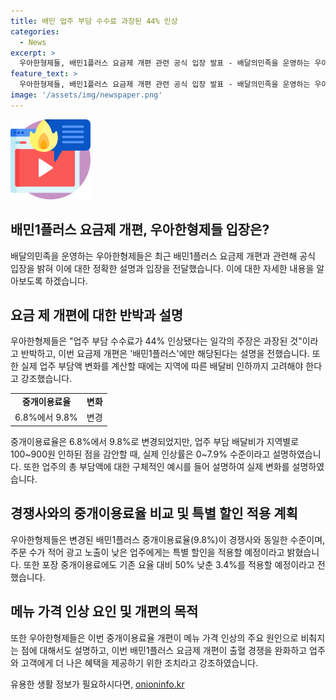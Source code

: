 ```yaml
---
title: 배민 업주 부담 수수료 과장된 44% 인상
categories:
  - News
excerpt: >
  우아한형제들, 배민1플러스 요금제 개편 관련 공식 입장 발표 - 배달의민족을 운영하는 우아한형제들이 배민1플러스 요금제 개편에 대한 논란에 대해 반박했다. 업주 부담 수수료가 44% 인상된 것은 과장된 주장이며, 중개이용료 인상과 배달비 인하가 동시에 이뤄져 실제 인상률은 0~7.9% 수준이라고 설명했다. 이에 따라 업주와 고객에게 더 나은 혜택을 제공하기 위한 조치로 이해해야 한다고 강조했다.
feature_text: >
  우아한형제들, 배민1플러스 요금제 개편 관련 공식 입장 발표 - 배달의민족을 운영하는 우아한형제들이 배민1플러스 요금제 개편에 대한 논란에 대해 반박했다. 업주 부담 수수료가 44% 인상된 것은 과장된 주장이며, 중개이용료 인상과 배달비 인하가 동시에 이뤄져 실제 인상률은 0~7.9% 수준이라고 설명했다. 이에 따라 업주와 고객에게 더 나은 혜택을 제공하기 위한 조치로 이해해야 한다고 강조했다.
image: '/assets/img/newspaper.png'
---
```


<p><img src="/assets/img/news.png" alt="rentncar 속보" /></p>

<h2 data-ke-size="size26">배민1플러스 요금제 개편, 우아한형제들 입장은?</h2>

<p data-ke-size="size16">배달의민족을 운영하는 우아한형제들은 최근 배민1플러스 요금제 개편과 관련해 공식 입장을 밝혀 이에 대한 정확한 설명과 입장을 전달했습니다. 이에 대한 자세한 내용을 알아보도록 하겠습니다.</p>

<h2 data-ke-size="size24">요금 제 개편에 대한 반박과 설명</h2>

<p data-ke-size="size16">우아한형제들은 "업주 부담 수수료가 44% 인상됐다는 일각의 주장은 과장된 것"이라고 반박하고, 이번 요금제 개편은 '배민1플러스'에만 해당된다는 설명을 전했습니다. 또한 실제 업주 부담액 변화를 계산할 때에는 지역에 따른 배달비 인하까지 고려해야 한다고 강조했습니다.</p>

<table>
  <tr>
    <td style="text-align: center; height: 17px;"><b>중개이용료율</b></td>
    <td style="text-align: center; height: 17px;"><b>변화</b></td>
  </tr>
  <tr>
    <td style="text-align: center; height: 17px;">6.8%에서 9.8%</td>
    <td style="text-align: center; height: 17px;">변경</td>
  </tr>
</table>

<p data-ke-size="size16">중개이용료율은 6.8%에서 9.8%로 변경되었지만, 업주 부담 배달비가 지역별로 100~900원 인하된 점을 감안할 때, 실제 인상률은 0~7.9% 수준이라고 설명하였습니다. 또한 업주의 총 부담액에 대한 구체적인 예시를 들어 설명하여 실제 변화를 설명하였습니다.</p>

<h2 data-ke-size="size24">경쟁사와의 중개이용료율 비교 및 특별 할인 적용 계획</h2>

<p data-ke-size="size16">우아한형제들은 변경된 배민1플러스 중개이용료율(9.8%)이 경쟁사와 동일한 수준이며, 주문 수가 적어 광고 노출이 낮은 업주에게는 특별 할인을 적용할 예정이라고 밝혔습니다. 또한 포장 중개이용료에도 기존 요율 대비 50% 낮춘 3.4%를 적용할 예정이라고 전했습니다.</p>

<h2 data-ke-size="size24">메뉴 가격 인상 요인 및 개편의 목적</h2>

<p data-ke-size="size16">또한 우아한형제들은 이번 중개이용료율 개편이 메뉴 가격 인상의 주요 원인으로 비춰지는 점에 대해서도 설명하고, 이번 배민1플러스 요금제 개편이 출혈 경쟁을 완화하고 업주와 고객에게 더 나은 혜택을 제공하기 위한 조치라고 강조하였습니다.</p>
유용한 생활 정보가 필요하시다면, <a href="https://onioninfo.kr" rel="dofollow">onioninfo.kr</a>


